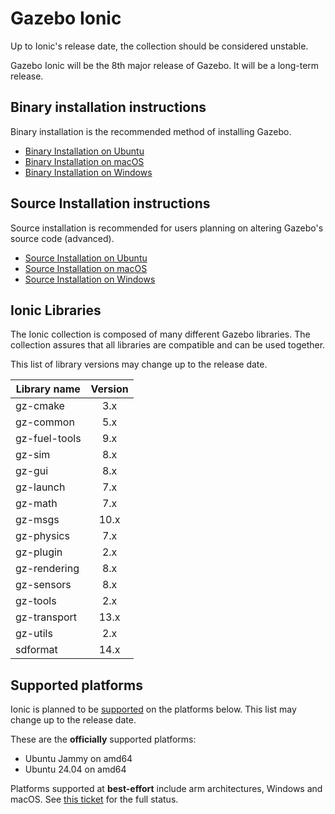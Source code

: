 # Gazebo Ionic

Up to Ionic's release date, the collection should be considered unstable.

Gazebo Ionic will be the 8th major release of Gazebo. It will be a
long-term release.

## Binary installation instructions

Binary installation is the recommended method of installing Gazebo.

 * [Binary Installation on Ubuntu](install_ubuntu)
 * [Binary Installation on macOS](install_osx)
 * [Binary Installation on Windows](install_windows)

## Source Installation instructions

Source installation is recommended for users planning on altering Gazebo's source code (advanced).

 * [Source Installation on Ubuntu](install_ubuntu_src)
 * [Source Installation on macOS](install_osx_src)
 * [Source Installation on Windows](install_windows_src)

## Ionic Libraries

The Ionic collection is composed of many different Gazebo libraries. The
collection assures that all libraries are compatible and can be used together.

This list of library versions may change up to the release date.

| Library name       | Version       |
| ------------------ |:-------------:|
|   gz-cmake         |       3.x     |
|   gz-common        |       5.x     |
|   gz-fuel-tools    |       9.x     |
|   gz-sim           |       8.x     |
|   gz-gui           |       8.x     |
|   gz-launch        |       7.x     |
|   gz-math          |       7.x     |
|   gz-msgs          |      10.x     |
|   gz-physics       |       7.x     |
|   gz-plugin        |       2.x     |
|   gz-rendering     |       8.x     |
|   gz-sensors       |       8.x     |
|   gz-tools         |       2.x     |
|   gz-transport     |      13.x     |
|   gz-utils         |       2.x     |
|   sdformat         |      14.x     |

## Supported platforms

Ionic is planned to be [supported](/docs/all/releases) on the platforms below.
This list may change up to the release date.

These are the **officially** supported platforms:

* Ubuntu Jammy on amd64
* Ubuntu 24.04 on amd64

Platforms supported at **best-effort** include arm architectures, Windows and
macOS. See
[this ticket](https://github.com/gazebo-tooling/release-tools/issues/597)
for the full status.
